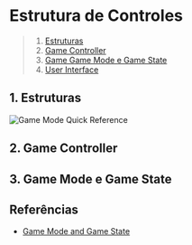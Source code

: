# Estrutura de Controles

> 1. [Estruturas](#1)
> 1. [Game Controller](#1)
> 1. [Game Game Mode e Game State](#1)
> 1. [User Interface](#1)

<a name="1"></a>
## 1. Estruturas
![Game Mode Quick Reference](https://docs.unrealengine.com/Images/Gameplay/Framework/QuickReference/GameFramework.webp)

## 2. Game Controller

## 3. Game Mode e Game State

## Referências
- [Game Mode and Game State](https://docs.unrealengine.com/en-US/InteractiveExperiences/Framework/GameMode/index.html)
